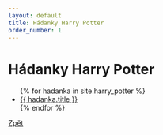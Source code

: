 ```yaml
---
layout: default
title: Hádanky Harry Potter
order_number: 1
---
```

<html>
	<head>
		<meta charset="utf-8">
		<title>{{ page.title }}</title>
	</head>
	<body>
		<div class="uvod">
			<h1>Hádanky Harry Potter</h1>
			<ul>
				{% for hadanka in site.harry_potter %}
				<li>
					<a href="{{ hadanka.url }}">{{ hadanka.title }}</a>
					<!-- {{ post.excerpt }} -->
				</li>
				{% endfor %}
			</ul>
			<a href="/">Zpět</a>
		</div>
	</body>
</html>